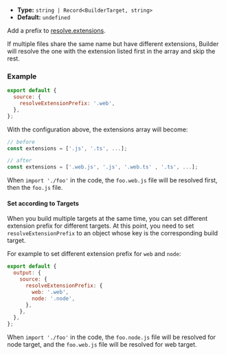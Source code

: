 - **Type:** `string | Record<BuilderTarget, string>`
- **Default:** `undefined`

Add a prefix to [resolve.extensions](https://webpack.js.org/configuration/resolve/#resolveextensions).

If multiple files share the same name but have different extensions, Builder will resolve the one with the extension listed first in the array and skip the rest.

### Example

```js
export default {
  source: {
    resolveExtensionPrefix: '.web',
  },
};
```

With the configuration above, the extensions array will become:

```js
// before
const extensions = ['.js', '.ts', ...];

// after
const extensions = ['.web.js', '.js', '.web.ts' , '.ts', ...];
```

When `import './foo'` in the code, the `foo.web.js` file will be resolved first, then the `foo.js` file.

#### Set according to Targets

When you build multiple targets at the same time, you can set different extension prefix for different targets. At this point, you need to set `resolveExtensionPrefix` to an object whose key is the corresponding build target.

For example to set different extension prefix for `web` and `node`:

```js
export default {
  output: {
    source: {
      resolveExtensionPrefix: {
        web: '.web',
        node: '.node',
      },
    },
  },
};
```

When `import './foo'` in the code, the `foo.node.js` file will be resolved for node target, and the `foo.web.js` file will be resolved for web target.
